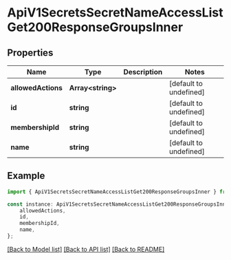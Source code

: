 # ApiV1SecretsSecretNameAccessListGet200ResponseGroupsInner


## Properties

Name | Type | Description | Notes
------------ | ------------- | ------------- | -------------
**allowedActions** | **Array&lt;string&gt;** |  | [default to undefined]
**id** | **string** |  | [default to undefined]
**membershipId** | **string** |  | [default to undefined]
**name** | **string** |  | [default to undefined]

## Example

```typescript
import { ApiV1SecretsSecretNameAccessListGet200ResponseGroupsInner } from './api';

const instance: ApiV1SecretsSecretNameAccessListGet200ResponseGroupsInner = {
    allowedActions,
    id,
    membershipId,
    name,
};
```

[[Back to Model list]](../README.md#documentation-for-models) [[Back to API list]](../README.md#documentation-for-api-endpoints) [[Back to README]](../README.md)
